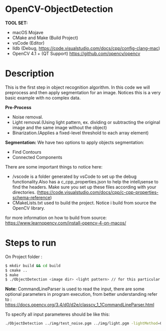 # OpenCV-ObjectDetection

**TOOL SET:**

* macOS Mojave
* CMake and Make (Build Project)
* vsCode (Editor)
* lldb (Debug, https://code.visualstudio.com/docs/cpp/config-clang-mac)
* OpenCV 4.1 + (QT Support) https://github.com/opencv/opencv

# Description 

This is the first step in object recognition algorithm. In this code we will preprocess and then apply segmentation for an image. Notices this is a very basic example with no complex data.

**Pre-Process**
* Noise removal.
* Light removal.(Using light pattern, ex. dividing or subtracting the original image and the same image without the object)
* Binarization.(Applies a fixed-level threshold to each array element)

**Segmentation:** We have two options to apply objects segmentation:
* Find Contours
* Connected Components

There are some important things to notice here:

* /vscode is a folder generated by vsCode to set up the debug functionality.Also has a c_cpp_properties.json to help the intell¡sense to find the headers. Make sure you set up these files according with your directories. (https://code.visualstudio.com/docs/cpp/c-cpp-properties-schema-reference)
* CMakeLists.txt used to build the project. Notice i build from source the OpenCV library.

for more information on how to build from source: https://www.learnopencv.com/install-opencv-4-on-macos/

# Steps to run

On Project folder :

```sh
$ mkdir build && cd build
$ cmake ..
$ make
$ ./ObjectDetection <image dir> <light pattern> // for this particular case ./ObjectDetection ../img/test_noise.pgm ../img/light.pgm
```
**Note:** CommandLineParser is used to read the input, there are some optional parameters in program execution, from better understanding refer to : https://docs.opencv.org/3.4/d0/d2e/classcv_1_1CommandLineParser.html

To specify all input parameteres should be like this: 
```sh
./ObjectDetection ../img/test_noise.pgm ../img/light.pgm -lightMethod=0 -segMethod=2
```


